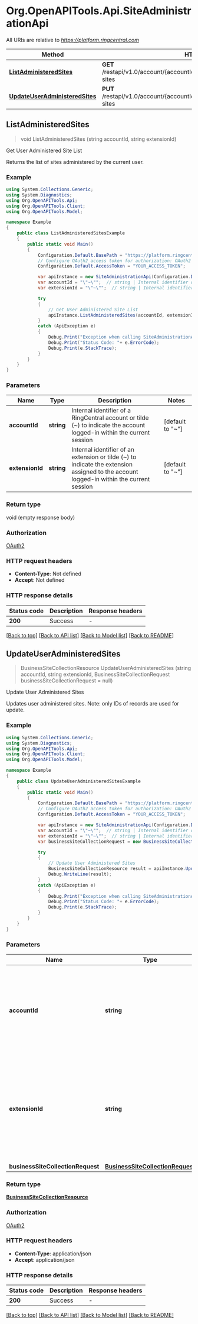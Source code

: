 # Org.OpenAPITools.Api.SiteAdministrationApi

All URIs are relative to *https://platform.ringcentral.com*

Method | HTTP request | Description
------------- | ------------- | -------------
[**ListAdministeredSites**](SiteAdministrationApi.md#listadministeredsites) | **GET** /restapi/v1.0/account/{accountId}/extension/{extensionId}/administered-sites | Get User Administered Site List
[**UpdateUserAdministeredSites**](SiteAdministrationApi.md#updateuseradministeredsites) | **PUT** /restapi/v1.0/account/{accountId}/extension/{extensionId}/administered-sites | Update User Administered Sites



## ListAdministeredSites

> void ListAdministeredSites (string accountId, string extensionId)

Get User Administered Site List

Returns the list of sites administered by the current user.

### Example

```csharp
using System.Collections.Generic;
using System.Diagnostics;
using Org.OpenAPITools.Api;
using Org.OpenAPITools.Client;
using Org.OpenAPITools.Model;

namespace Example
{
    public class ListAdministeredSitesExample
    {
        public static void Main()
        {
            Configuration.Default.BasePath = "https://platform.ringcentral.com";
            // Configure OAuth2 access token for authorization: OAuth2
            Configuration.Default.AccessToken = "YOUR_ACCESS_TOKEN";

            var apiInstance = new SiteAdministrationApi(Configuration.Default);
            var accountId = "\"~\"";  // string | Internal identifier of a RingCentral account or tilde (~) to indicate the account logged-in within the current session (default to "~")
            var extensionId = "\"~\"";  // string | Internal identifier of an extension or tilde (~) to indicate the extension assigned to the account logged-in within the current session (default to "~")

            try
            {
                // Get User Administered Site List
                apiInstance.ListAdministeredSites(accountId, extensionId);
            }
            catch (ApiException e)
            {
                Debug.Print("Exception when calling SiteAdministrationApi.ListAdministeredSites: " + e.Message );
                Debug.Print("Status Code: "+ e.ErrorCode);
                Debug.Print(e.StackTrace);
            }
        }
    }
}
```

### Parameters


Name | Type | Description  | Notes
------------- | ------------- | ------------- | -------------
 **accountId** | **string**| Internal identifier of a RingCentral account or tilde (~) to indicate the account logged-in within the current session | [default to &quot;~&quot;]
 **extensionId** | **string**| Internal identifier of an extension or tilde (~) to indicate the extension assigned to the account logged-in within the current session | [default to &quot;~&quot;]

### Return type

void (empty response body)

### Authorization

[OAuth2](../README.md#OAuth2)

### HTTP request headers

- **Content-Type**: Not defined
- **Accept**: Not defined


### HTTP response details
| Status code | Description | Response headers |
|-------------|-------------|------------------|
| **200** | Success |  -  |

[[Back to top]](#)
[[Back to API list]](../README.md#documentation-for-api-endpoints)
[[Back to Model list]](../README.md#documentation-for-models)
[[Back to README]](../README.md)


## UpdateUserAdministeredSites

> BusinessSiteCollectionResource UpdateUserAdministeredSites (string accountId, string extensionId, BusinessSiteCollectionRequest businessSiteCollectionRequest = null)

Update User Administered Sites

Updates user administered sites. Note: only IDs of records are used for update.

### Example

```csharp
using System.Collections.Generic;
using System.Diagnostics;
using Org.OpenAPITools.Api;
using Org.OpenAPITools.Client;
using Org.OpenAPITools.Model;

namespace Example
{
    public class UpdateUserAdministeredSitesExample
    {
        public static void Main()
        {
            Configuration.Default.BasePath = "https://platform.ringcentral.com";
            // Configure OAuth2 access token for authorization: OAuth2
            Configuration.Default.AccessToken = "YOUR_ACCESS_TOKEN";

            var apiInstance = new SiteAdministrationApi(Configuration.Default);
            var accountId = "\"~\"";  // string | Internal identifier of a RingCentral account or tilde (~) to indicate the account logged-in within the current session (default to "~")
            var extensionId = "\"~\"";  // string | Internal identifier of an extension or tilde (~) to indicate the extension assigned to the account logged-in within the current session (default to "~")
            var businessSiteCollectionRequest = new BusinessSiteCollectionRequest(); // BusinessSiteCollectionRequest |  (optional) 

            try
            {
                // Update User Administered Sites
                BusinessSiteCollectionResource result = apiInstance.UpdateUserAdministeredSites(accountId, extensionId, businessSiteCollectionRequest);
                Debug.WriteLine(result);
            }
            catch (ApiException e)
            {
                Debug.Print("Exception when calling SiteAdministrationApi.UpdateUserAdministeredSites: " + e.Message );
                Debug.Print("Status Code: "+ e.ErrorCode);
                Debug.Print(e.StackTrace);
            }
        }
    }
}
```

### Parameters


Name | Type | Description  | Notes
------------- | ------------- | ------------- | -------------
 **accountId** | **string**| Internal identifier of a RingCentral account or tilde (~) to indicate the account logged-in within the current session | [default to &quot;~&quot;]
 **extensionId** | **string**| Internal identifier of an extension or tilde (~) to indicate the extension assigned to the account logged-in within the current session | [default to &quot;~&quot;]
 **businessSiteCollectionRequest** | [**BusinessSiteCollectionRequest**](BusinessSiteCollectionRequest.md)|  | [optional] 

### Return type

[**BusinessSiteCollectionResource**](BusinessSiteCollectionResource.md)

### Authorization

[OAuth2](../README.md#OAuth2)

### HTTP request headers

- **Content-Type**: application/json
- **Accept**: application/json


### HTTP response details
| Status code | Description | Response headers |
|-------------|-------------|------------------|
| **200** | Success |  -  |

[[Back to top]](#)
[[Back to API list]](../README.md#documentation-for-api-endpoints)
[[Back to Model list]](../README.md#documentation-for-models)
[[Back to README]](../README.md)

